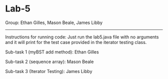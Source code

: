 # Lab-5

Group: Ethan Gilles, Mason Beale, James Libby

------------------------------------------------

Instructions for running code:
Just run the lab5.java file with no arguments and it will print for the test case provided in the iterator testing class.

Sub-task 1 (myBST add method): Ethan Gilles

Sub-task 2 (sequence array): Mason Beale

Sub-task 3 (Iterator Testing): James Libby
